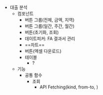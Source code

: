 - 대출 분석
	- 컴포넌트
		- 버튼 그룹(전체, 금액, 지역)
		- 버튼 그룹(일간, 주간, 월간)
		- 버튼(초기화, 조회)
		- 데이트피커: FA 결과서 관리
		- ==차트==
		- 버튼(엑셀 다운로드)
		- 테이블
			- ?
	- 기능
		- 공통 함수
			- 조회
				- API Fetching(kind, from-to, )